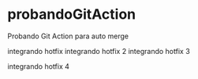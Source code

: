 # probandoGitAction
Probando Git Action para auto merge

integrando hotfix
integrando hotfix 2
integrando hotfix 3

integrando hotfix 4



